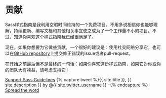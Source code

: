 # 贡献

Sass样式指南是我利用空暇时间维持的一个免费项目。不用多说相信你也能够理解，持续更新、编写文档和其他相关事宜使之成为了一个工作量不小的项目。不过，知道你喜欢这个样式指南我已经很满足了。

现在，如果你想要为它做些贡献，一个很好的建议是：使用社交网络分享它，也可以在[GitHub repository](https://github.com/HugoGiraudel/sass-guidelines)上提交修正错误的issue或者pull-request。

在开始之前最后但不是最终的一句话：如果你喜欢这份样式指南，如果它对你或你的团队大有裨益，请考虑支持它！

<div class="button-wrapper">
  <a href="https://gum.co/sass-guildelines" target="_blank" class="button">Support Sass Guidelines</a>
  {% capture tweet %}{{ site.title }}, {{ site.description }} by @{{ site.twitter_username }} –{% endcapture %}
  <a href="https://twitter.com/share?text={{ tweet | cgi_escape }}&url={{ site.url }}" target="_blank" class="button">Spread the word</a>
</div>